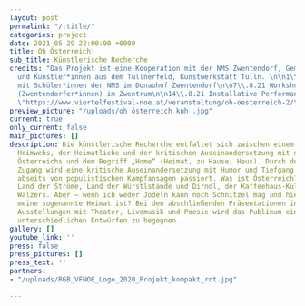 ```yaml
---
layout: post
permalink: "/:title/"
categories: project
date: 2021-05-29 22:00:00 +0000
title: Oh Österreich!
sub_title: Künstlerische Recherche
credits: "Das Projekt ist eine Kooperation mit der NMS Zwentendorf, Gemeinde Zwentendorf
  und Künstler*innen aus dem Tullnerfeld, Kunstwerkstatt Tulln. \n\n1\\.7.21 Präsentation
  mit Schüler*innen der NMS im Donauhof Zwentendorf\n\n7\\.8.21 Workshop für Interessierte
  (Zwentendorfer*innen) im Zwentrum\n\n14\\.8.21 Installative Performance in der Kunstwerkstatt\n\n[https://www.viertelfestival-noe.at/veranstaltung/oh-oesterreich-2/](https://www.viertelfestival-noe.at/veranstaltung/oh-oesterreich-2/
  \"https://www.viertelfestival-noe.at/veranstaltung/oh-oesterreich-2/\")"
preview_picture: "/uploads/oh österreich kuh .jpg"
current: true
only_current: false
main_pictures: []
description: Die künstlerische Recherche entfaltet sich zwischen einem Gefühl des
  Heimwehs, der Heimatliebe und der kritischen Auseinandersetzung mit der „Identität“
  Österreichs und dem Begriff „Home“ (Heimat, zu Hause, Haus). Durch den persönlichen
  Zugang wird eine kritische Auseinandersetzung mit Humor und Tiefgang angeregt, die
  abseits von populistischen Kampfansagen passiert. Was ist Österreich? Land der Berge,
  Land der Ströme, Land der Würstlstände und Dirndl, der Kaffeehaus-Kultur und des
  Walzers. Aber – wenn ich weder Jodeln kann noch Schnitzel mag und hier trotzdem
  meine sogenannte Heimat ist? Bei den abschließenden Präsentationen in Form von performativen
  Ausstellungen mit Theater, Livemusik und Poesie wird das Publikum eingeladen, den
  unterschiedlichen Entwürfen zu begegnen.
gallery: []
youtube_link: ''
press: false
press_pictures: []
press_text: ''
partners:
- "/uploads/RGB_VFNOE_Logo_2020_Projekt_kompakt_rot.jpg"

---
```

